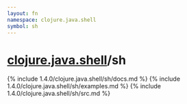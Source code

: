 ```yaml
---
layout: fn
namespace: clojure.java.shell
symbol: sh
---
```


# [clojure.java.shell](../)/sh

{% include 1.4.0/clojure.java.shell/sh/docs.md %}
{% include 1.4.0/clojure.java.shell/sh/examples.md %}
{% include 1.4.0/clojure.java.shell/sh/src.md %}

